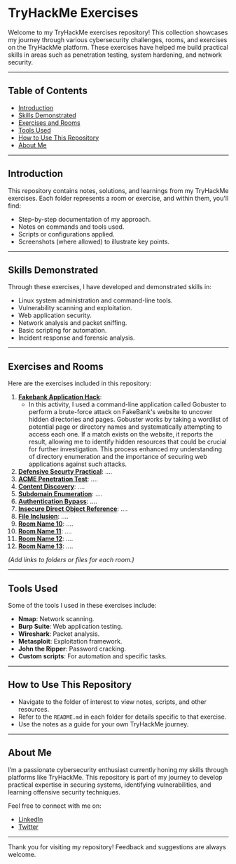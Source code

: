 # TryHackMe Exercises

Welcome to my TryHackMe exercises repository! This collection showcases my journey through various cybersecurity challenges, rooms, and exercises on the TryHackMe platform. These exercises have helped me build practical skills in areas such as penetration testing, system hardening, and network security.

---

## Table of Contents
- [Introduction](#introduction)
- [Skills Demonstrated](#skills-demonstrated)
- [Exercises and Rooms](#exercises-and-rooms)
- [Tools Used](#tools-used)
- [How to Use This Repository](#how-to-use-this-repository)
- [About Me](#about-me)

---

## Introduction
This repository contains notes, solutions, and learnings from my TryHackMe exercises. Each folder represents a room or exercise, and within them, you'll find:
- Step-by-step documentation of my approach.
- Notes on commands and tools used.
- Scripts or configurations applied.
- Screenshots (where allowed) to illustrate key points.

---

## Skills Demonstrated
Through these exercises, I have developed and demonstrated skills in:
- Linux system administration and command-line tools.
- Vulnerability scanning and exploitation.
- Web application security.
- Network analysis and packet sniffing.
- Basic scripting for automation.
- Incident response and forensic analysis.

---

## Exercises and Rooms
Here are the exercises included in this repository:
1. **[Fakebank Application Hack](https://github.com/Hugh-Kumbi/Tryhackme-exercise/blob/main/Offensive%20Security%20Intro/1.1%20Fakebank%20Application%20Hack.md)**:
    - In this activity, I used a command-line application called Gobuster to perform a brute-force attack on FakeBank's website to uncover hidden directories and pages. Gobuster works by taking a wordlist of potential page or directory names and systematically attempting to access each one. If a match exists on the website, it reports the result, allowing me to identify hidden resources that could be crucial for further investigation. This process enhanced my understanding of directory enumeration and the importance of securing web applications against such attacks.
3. **[Defensive Securty Practical](https://github.com/Hugh-Kumbi/Tryhackme-exercise/blob/main/Offensive%20Security%20Intro/1.2%20Defensive%20Security%20Practical.md)**: ....
4. **[ACME Penetration Test](https://github.com/Hugh-Kumbi/Tryhackme-exercise/blob/main/Offensive%20Security%20Intro/1.3%20ACME%20Penetration%20Test%20Practical.md)**: ....
5. **[Content Discovery](https://github.com/Hugh-Kumbi/Tryhackme-exercise/blob/main/Offensive%20Security%20Intro/1.4%20Content%20Discovery.md)**: ....
6. **[Subdomain Enumeration](https://github.com/Hugh-Kumbi/Tryhackme-exercise/blob/main/Offensive%20Security%20Intro/1.5%20Subdomain%20Enumeration.md)**: ....
7. **[Authentication Bypass](https://github.com/Hugh-Kumbi/Tryhackme-exercise/blob/main/Offensive%20Security%20Intro/1.6%20Authentication%20Bypass.md)**: ....
8. **[Insecure Direct Object Reference](https://github.com/Hugh-Kumbi/Tryhackme-exercise/blob/main/Offensive%20Security%20Intro/1.7%20Insecure%20Direct%20Object%20Reference.md)**: ....
9. **[File Inclusion](https://github.com/Hugh-Kumbi/Tryhackme-exercise/tree/main/Offensive%20Security%20Intro)**: ....
10. **[Room Name 10](./room-name-2/README.md)**: ....
11. **[Room Name 11](./room-name-2/README.md)**: ....
12. **[Room Name 12](./room-name-2/README.md)**: ....
13. **[Room Name 13](./room-name-2/README.md)**: ....

*(Add links to folders or files for each room.)*

---

## Tools Used
Some of the tools I used in these exercises include:
- **Nmap**: Network scanning.
- **Burp Suite**: Web application testing.
- **Wireshark**: Packet analysis.
- **Metasploit**: Exploitation framework.
- **John the Ripper**: Password cracking.
- **Custom scripts**: For automation and specific tasks.

---

## How to Use This Repository
- Navigate to the folder of interest to view notes, scripts, and other resources.
- Refer to the `README.md` in each folder for details specific to that exercise.
- Use the notes as a guide for your own TryHackMe journey.

---

## About Me
I’m a passionate cybersecurity enthusiast currently honing my skills through platforms like TryHackMe. This repository is part of my journey to develop practical expertise in securing systems, identifying vulnerabilities, and learning offensive security techniques.

Feel free to connect with me on:
- [LinkedIn]([https://linkedin.com/in/yourprofile](https://www.linkedin.com/feed/))
- [Twitter](https://twitter.com/yourhandle)

---

Thank you for visiting my repository! Feedback and suggestions are always welcome.
